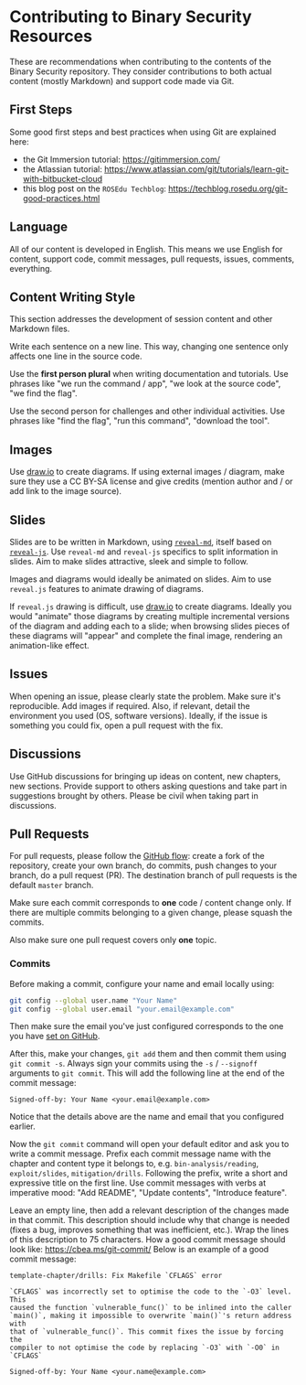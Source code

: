 # Contributing to Binary Security Resources

These are recommendations when contributing to the contents of the Binary Security repository.
They consider contributions to both actual content (mostly Markdown) and support code made via Git.

## First Steps

Some good first steps and best practices when using Git are explained here:

* the Git Immersion tutorial: <https://gitimmersion.com/>
* the Atlassian tutorial: <https://www.atlassian.com/git/tutorials/learn-git-with-bitbucket-cloud>
* this blog post on the `ROSEdu Techblog`: <https://techblog.rosedu.org/git-good-practices.html>

## Language

All of our content is developed in English.
This means we use English for content, support code, commit messages, pull requests, issues, comments, everything.

## Content Writing Style

This section addresses the development of session content and other Markdown files.

Write each sentence on a new line.
This way, changing one sentence only affects one line in the source code.

Use the **first person plural** when writing documentation and tutorials.
Use phrases like "we run the command / app", "we look at the source code", "we find the flag".

Use the second person for challenges and other individual activities.
Use phrases like "find the flag", "run this command", "download the tool".

## Images

Use [draw.io](https://app.diagrams.net/) to create diagrams.
If using external images / diagram, make sure they use a CC BY-SA license and give credits (mention author and / or add link to the image source).

## Slides

Slides are to be written in Markdown, using [`reveal-md`](https://github.com/webpro/reveal-md), itself based on [`reveal-js`](https://revealjs.com/).
Use `reveal-md` and `reveal-js` specifics to split information in slides.
Aim to make slides attractive, sleek and simple to follow.

Images and diagrams would ideally be animated on slides.
Aim to use `reveal.js` features to animate drawing of diagrams.

If `reveal.js` drawing is difficult, use [draw.io](https://app.diagrams.net/) to create diagrams.
Ideally you would "animate" those diagrams by creating multiple incremental versions of the diagram and adding each to a slide;
when browsing slides pieces of these diagrams will "appear" and complete the final image, rendering an animation-like effect.

## Issues

When opening an issue, please clearly state the problem.
Make sure it's reproducible.
Add images if required.
Also, if relevant, detail the environment you used (OS, software versions).
Ideally, if the issue is something you could fix, open a pull request with the fix.

## Discussions

Use GitHub discussions for bringing up ideas on content, new chapters, new sections.
Provide support to others asking questions and take part in suggestions brought by others.
Please be civil when taking part in discussions.

## Pull Requests

For pull requests, please follow the [GitHub flow](https://docs.github.com/en/github/collaborating-with-pull-requests/proposing-changes-to-your-work-with-pull-requests/creating-a-pull-request-from-a-fork): create a fork of the repository, create your own branch, do commits, push changes to your branch, do a pull request (PR).
The destination branch of pull requests is the default `master` branch.

Make sure each commit corresponds to **one** code / content change only.
If there are multiple commits belonging to a given change, please squash the commits.

Also make sure one pull request covers only **one** topic.

### Commits

Before making a commit, configure your name and email locally using:

```bash
git config --global user.name "Your Name"
git config --global user.email "your.email@example.com"
```

Then make sure the email you've just configured corresponds to the one you have [set on GitHub](https://docs.github.com/en/account-and-profile/setting-up-and-managing-your-personal-account-on-github/managing-email-preferences/adding-an-email-address-to-your-github-account).

After this, make your changes, `git add` them and then commit them using `git commit -s`.
Always sign your commits using the `-s` / `--signoff` arguments to `git commit`.
This will add the following line at the end of the commit message:

```text
Signed-off-by: Your Name <your.email@example.com>
```

Notice that the details above are the name and email that you configured earlier.

Now the `git commit` command will open your default editor and ask you to write a commit message.
Prefix each commit message name with the chapter and content type it belongs to, e.g. `bin-analysis/reading`, `exploit/slides`, `mitigation/drills`.
Following the prefix, write a short and expressive title on the first line.
Use commit messages with verbs at imperative mood: "Add README", "Update contents", "Introduce feature".

Leave an empty line, then add a relevant description of the changes made in that commit.
This description should include why that change is needed (fixes a bug, improves something that was inefficient, etc.).
Wrap the lines of this description to 75 characters.
How a good commit message should look like: <https://cbea.ms/git-commit/>
Below is an example of a good commit message:

```text
template-chapter/drills: Fix Makefile `CFLAGS` error

`CFLAGS` was incorrectly set to optimise the code to the `-O3` level. This
caused the function `vulnerable_func()` to be inlined into the caller
`main()`, making it impossible to overwrite `main()`'s return address with
that of `vulnerable_func()`. This commit fixes the issue by forcing the
compiler to not optimise the code by replacing `-O3` with `-O0` in `CFLAGS`

Signed-off-by: Your Name <your.name@example.com>
```
